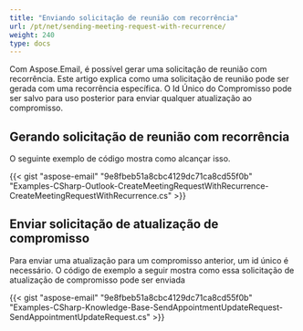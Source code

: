 ```yaml
---
title: "Enviando solicitação de reunião com recorrência"
url: /pt/net/sending-meeting-request-with-recurrence/
weight: 240
type: docs
---
```



Com Aspose.Email, é possível gerar uma solicitação de reunião com recorrência. Este artigo explica como uma solicitação de reunião pode ser gerada com uma recorrência específica. O Id Único do Compromisso pode ser salvo para uso posterior para enviar qualquer atualização ao compromisso.
## **Gerando solicitação de reunião com recorrência**
O seguinte exemplo de código mostra como alcançar isso.



{{< gist "aspose-email" "9e8fbeb51a8cbc4129dc71ca8cd55f0b" "Examples-CSharp-Outlook-CreateMeetingRequestWithRecurrence-CreateMeetingRequestWithRecurrence.cs" >}}
## **Enviar solicitação de atualização de compromisso**
Para enviar uma atualização para um compromisso anterior, um id único é necessário. O código de exemplo a seguir mostra como essa solicitação de atualização de compromisso pode ser enviada



{{< gist "aspose-email" "9e8fbeb51a8cbc4129dc71ca8cd55f0b" "Examples-CSharp-Knowledge-Base-SendAppointmentUpdateRequest-SendAppointmentUpdateRequest.cs" >}}